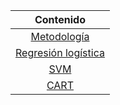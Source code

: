 <div align="center" markdown="1">

|        **Contenido**      |
|:----------------------:	|
| [Metodología]()           |
| [Regresión logística]()   |
| [SVM]()                   |
| [CART]()                  |

</div>